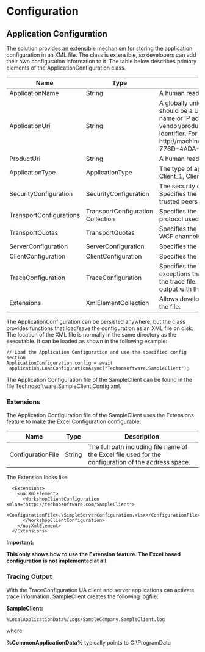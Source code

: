 # Configuration

## Application Configuration

The solution provides an extensible mechanism for storing the application configuration in an XML file. The class is extensible, so developers can add their own configuration information to it. The table below describes primary elements of the ApplicationConfiguration class.

| **Name**                | **Type**                          | **Description**                                                                                                                                                                                                                                                                                |
|-------------------------|-----------------------------------|------------------------------------------------------------------------------------------------------------------------------------------------------------------------------------------------------------------------------------------------------------------------------------------------|
| ApplicationName         | String                            | A human readable name for the application.                                                                                                                                                                                                                                                     |
| ApplicationUri          | String                            | A globally unique name for the application. This should be a URL with which the machine domain name or IP address as the hostname followed by the vendor/product name followed by an instance identifier. For example: http://machine1/OPC/UASampleServer/4853DB1C-776D-4ADA-9188-00CAA737B780 |
| ProductUri              | String                            | A human readable name for the product.                                                                                                                                                                                                                                                         |
| ApplicationType         | ApplicationType                   | The type of application. Possible values: Server_0, Client_1, ClientAndServer_2 or DiscoveryServer_3                                                                                                                                                                                           |
| SecurityConfiguration   | SecurityConfiguration             | The security configuration for the application. Specifies the application instance certificate, list of trusted peers and trusted certificate authorities.                                                                                                                                     |
| TransportConfigurations | TransportConfiguration Collection | Specifies the Bindings to use for each transport protocol used by the application.                                                                                                                                                                                                             |
| TransportQuotas         | TransportQuotas                   | Specifies the default limits to use when initializing WCF channels and endpoints.                                                                                                                                                                                                              |
| ServerConfiguration     | ServerConfiguration               | Specifies the configuration for Servers                                                                                                                                                                                                                                                        |
| ClientConfiguration     | ClientConfiguration               | Specifies the configuration for Clients                                                                                                                                                                                                                                                        |
| TraceConfiguration      | TraceConfiguration                | Specifies the location of the Trace file. Unexpected exceptions that are silently handled are written to the trace file. Developers can add their own trace output with the Utils.Trace(…) functions.                                                                                          |
| Extensions              | XmlElementCollection              | Allows developers to add additional information to the file.                                                                                                                                                                                                                                   |

The ApplicationConfiguration can be persisted anywhere, but the class provides functions that load/save the configuration as an XML file on disk. The location of the XML file is normally in the same directory as the executable. It can be loaded as shown in the following example:

```
// Load the Application Configuration and use the specified config section
ApplicationConfiguration config = await   
 application.LoadConfigurationAsync("Technosoftware.SampleClient");
```

The Application Configuration file of the SampleClient can be found in the file Technosoftware.SampleClient.Config.xml.

### Extensions

The Application Configuration file of the SampleClient uses the Extensions feature to make the Excel Configuration configurable.

| **Name**          | **Type** | **Description**                                                                                      |
|-------------------|----------|------------------------------------------------------------------------------------------------------|
| ConfigurationFile | String   | The full path including file name of the Excel file used for the configuration of the address space. |

The Extension looks like:

```
  <Extensions>
    <ua:XmlElement>
      <WorkshopClientConfiguration xmlns="http://technosoftware.com/SampleClient">
        <ConfigurationFile>.\SimpleServerConfiguration.xlsx</ConfigurationFile>
      </WorkshopClientConfiguration>
    </ua:XmlElement>
  </Extensions>
```

**Important:**

**This only shows how to use the Extension feature. The Excel based configuration is not implemented at all.**

### Tracing Output

With the TraceConfiguration UA client and server applications can activate trace information. SampleClient creates the following logfile:

**SampleClient:**

```
%LocalApplicationData%/Logs/SampleCompany.SampleClient.log
```

where

**%CommonApplicationData%** typically points to C:\\ProgramData
